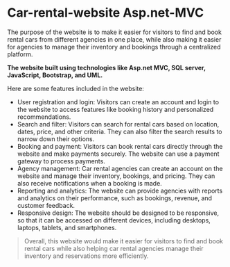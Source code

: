 # Car-rental-website Asp.net-MVC

The purpose of the website is to make it easier for visitors to find and book rental cars from different agencies in one place, while also making it easier for agencies to manage their inventory and bookings through a centralized platform.

**The website built using technologies like Asp.net MVC, SQL server, JavaScript, Bootstrap, and UML.**

Here are some features included in the website:

- User registration and login: Visitors can create an account and login to the website to access features like booking history and personalized recommendations.
- Search and filter: Visitors can search for rental cars based on location, dates, price, and other criteria. They can also filter the search results to narrow down their options.
- Booking and payment: Visitors can book rental cars directly through the website and make payments securely. The website can use a payment gateway to process payments.
- Agency management: Car rental agencies can create an account on the website and manage their inventory, bookings, and pricing. They can also receive notifications when a booking is made.
- Reporting and analytics: The website can provide agencies with reports and analytics on their performance, such as bookings, revenue, and customer feedback.
- Responsive design: The website should be designed to be responsive, so that it can be accessed on different devices, including desktops, laptops, tablets, and smartphones.

> Overall, this website would make it easier for visitors to find and book rental cars while also helping car rental agencies manage their inventory and reservations more efficiently.
